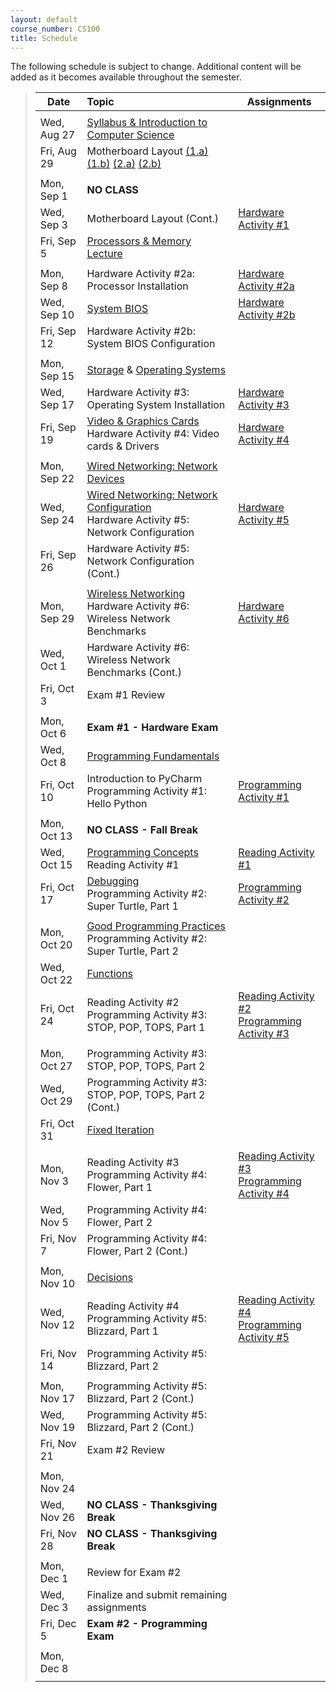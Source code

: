 ```yaml
---
layout: default
course_number: CS100
title: Schedule
---
```


The following schedule is subject to change.
Additional content will be added as it becomes available throughout the semester.


>| **Date**       | **Topic**                                                                                            |  **Assignments**         |
>| ---------------|:-----------------------------------------------------------------------------------------------------|--------------------------|
>|||
>| Wed, Aug 27    |  [Syllabus & Introduction to Computer Science](lectures/lecture0_intro.pdf)                          |                          |
>| Fri, Aug 29    |  Motherboard Layout [(1.a)](lectures/HW_lecture1-1a_motherboard_layout.jpg) [(1.b)](lectures/HW_lecture1-1b_motherboard_layout_annotated.jpg) [(2.a)](lectures/HW_lecture1-2a_motherboard_rear_io.jpg) [(2.b)](lectures/HW_lecture1-2b_motherboard_rear_io_annotated.jpg)               |                         | 
>|||
>| Mon, Sep 1     |  **NO CLASS**                                                                                        |                         |
>| Wed, Sep 3     |  Motherboard Layout (Cont.)                                                                          |  [Hardware Activity #1](activities_hw/HW_Activity1.pdf)  | <!-- Hardware Activity #1 -->
>| Fri, Sep 5     |  [Processors & Memory Lecture](lectures/HW_lecture2_processors_and_memory.pdf)                       |                         |
>|||
>| Mon, Sep 8     |  Hardware Activity #2a: Processor Installation                                                       |  [Hardware Activity #2a](activities_hw/HW_Activity2a.pdf)  | <!-- Hardware Activity #2a -->
>| Wed, Sep 10    |  [System BIOS](lectures/HW_lecture3_BIOS.pdf)                                                        |  [Hardware Activity #2b](activities_hw/HW_Activity2b.pdf)  | <!-- Hardware Activity #2b -->
>| Fri, Sep 12    |  Hardware Activity #2b: System BIOS Configuration                                                    |                         |
>|||
>| Mon, Sep 15    |  [Storage](lectures/HW_lecture4_storage.pdf) & [Operating Systems](lectures/HW_lecture5_operating_systems.pdf)  |                         |
>| Wed, Sep 17    |  Hardware Activity #3: Operating System Installation                                                 |  [Hardware Activity #3](activities_hw/HW_Activity3.pdf)  | <!-- Hardware Activity #3 -->
>| Fri, Sep 19    |  [Video & Graphics Cards](lectures/HW_lecture6_video.pdf)  <br>  Hardware Activity #4: Video cards & Drivers  |  [Hardware Activity #4](activities_hw/HW_Activity4.pdf)  | <!-- Hardware Activity #4 -->
>|||
>| Mon, Sep 22    |  [Wired Networking: Network Devices](lectures/HW_lecture7_wired_network_devices.pdf)                 |                         |
>| Wed, Sep 24    |  [Wired Networking: Network Configuration](lectures/HW_lecture8_wired_network_configuration.pdf)  <br> Hardware Activity #5: Network Configuration |  [Hardware Activity #5](activities_hw/HW_Activity5.pdf)  |  <!-- Hardware Activity #5 -->
>| Fri, Sep 26    |  Hardware Activity #5: Network Configuration (Cont.)                                                 |                         |
>|||
>| Mon, Sep 29    |  [Wireless Networking](lectures/HW_lecture9_wireless_networks.pdf)  <br>  Hardware Activity #6: Wireless Network Benchmarks    |  [Hardware Activity #6](activities_hw/HW_Activity6.pdf)  | <!-- Hardware Activity #6 -->
>| Wed, Oct 1     |  Hardware Activity #6: Wireless Network Benchmarks (Cont.)                                           |                         |
>| Fri, Oct 3     |  Exam #1 Review                                                                                      |                         |
>|||
>| Mon, Oct 6     |  **Exam #1 - Hardware Exam**                                                                         |                         |
>| Wed, Oct 8     |  [Programming Fundamentals](lectures/SW_lecture1_programming_fundamentals.pdf)                       |                         |
>| Fri, Oct 10    |  Introduction to PyCharm  <br>  Programming Activity #1: Hello Python                                |  [Programming Activity #1](activities_sw/Prog_Activity1.pdf)  | <!-- Programming Activity #1 -->
>|||
>| Mon, Oct 13    |  **NO CLASS - Fall Break**                                                                           |                         |
>| Wed, Oct 15    |  [Programming Concepts](lectures/SW_lecture2_programming_concepts.pdf)  <br>  Reading Activity #1    |  [Reading Activity #1](activities_sw/Reading_Activity1.pdf)  | <!-- Reading Activity #1 -->
>| Fri, Oct 17    |  [Debugging](lectures/SW_lecture3_program_debugging.pdf)  <br>  Programming Activity #2: Super Turtle, Part 1  | [Programming Activity #2](activities_sw/Prog_Activity2.pdf) | <!-- Programming Activity #2 -->
>|||
>| Mon, Oct 20    |  [Good Programming Practices](lectures/SW_lecture4_good_programming_practices.pdf)  <br>  Programming Activity #2: Super Turtle, Part 2  |                         |
>| Wed, Oct 22    |  [Functions](lectures/SW_lecture5_functions.pdf)                                                     |                         |
>| Fri, Oct 24    |  Reading Activity #2  <br>  Programming Activity #3: STOP, POP, TOPS, Part 1                         |  [Reading Activity #2](activities_sw/Reading_Activity2.pdf) <br> [Programming Activity #3](activities_sw/Prog_Activity3.pdf) | <!-- Reading Activity #2 -->  <!-- Programming Activity #3 -->
>|||
>| Mon, Oct 27    |  Programming Activity #3: STOP, POP, TOPS, Part 2                                                    |                         |
>| Wed, Oct 29    |  Programming Activity #3: STOP, POP, TOPS, Part 2 (Cont.)                                            |                         |
>| Fri, Oct 31    |  [Fixed Iteration](lectures/SW_lecture6_iteration.pdf)                                               |                         |
>|||
>| Mon, Nov 3     |  Reading Activity #3  <br>  Programming Activity #4: Flower, Part 1                                  |  [Reading Activity #3](activities_sw/Reading_Activity3.pdf) <br> [Programming Activity #4](activities_sw/Prog_Activity4.pdf)  | <!-- Reading Activity #3 -->  <!-- Programming Activity #4 -->
>| Wed, Nov 5     |  Programming Activity #4: Flower, Part 2                                                             |                         |
>| Fri, Nov 7     |  Programming Activity #4: Flower, Part 2 (Cont.)                                                     |                         |
>|||
>| Mon, Nov 10    |  [Decisions](lectures/SW_lecture7_decisions.pdf)                                                     |                         |
>| Wed, Nov 12    |  Reading Activity #4  <br>  Programming Activity #5: Blizzard, Part 1                                |  [Reading Activity #4](activities_sw/Reading_Activity4.pdf) <br> [Programming Activity #5](activities_sw/Prog_Activity5.pdf)  | <!-- Reading Activity #4 -->  <!-- Programming Activity #5 -->
>| Fri, Nov 14    |  Programming Activity #5: Blizzard, Part 2                                                           |                         |
>|||
>| Mon, Nov 17    |  Programming Activity #5: Blizzard, Part 2 (Cont.)                                                   |                         |
>| Wed, Nov 19    |  Programming Activity #5: Blizzard, Part 2 (Cont.)                                                   |                         |
>| Fri, Nov 21    |  Exam #2 Review                                                                                      |                         |
>|||
>| Mon, Nov 24    |                                                                                            |                         |
>| Wed, Nov 26    |  **NO CLASS - Thanksgiving Break**                                                                   |                         |
>| Fri, Nov 28    |  **NO CLASS - Thanksgiving Break**                                                                   |                         |
>|||
>| Mon, Dec 1     |  Review for Exam #2                                                                                  |                         |
>| Wed, Dec 3     |  Finalize and submit remaining assignments                                                           |                         |
>| Fri, Dec 5     |  **Exam #2 - Programming Exam**                                                                      |                         |
>|||
>| Mon, Dec 8     |                                                                                                      |                         |
>|||


<!--
>| Mon, Dec 1     |  Intro to PyGame <br> PyGame Project                                                                 |                         |
>| Wed, Dec 3     |  PyGame Project (Cont.)                                                                              |                         |
>| Fri, Dec 5     |  PyGame Project (Cont.)                                                                              |                         |
>|||
>| Mon, Dec 8     |  PyGame Project (Cont.)                                                                              |                         |
>|||
>|||
>|| **FINAL EXAM WEEK** |
>| Fri, Dec 12         |  **Section 102, 10:15 am &ndash; 12:15 pm** <br> Oral Presentation During Final Exam Period     |                         |
>| Mon, Dec 15         |  **Section 101, 8:00 am &ndash; 10:00 am** <br> Oral Presentation During Final Exam Period      |                         |
>| Mon, Dec 15         |  **Section 103, 10:15 am &ndash; 12:15 pm** <br> Oral Presentation During Final Exam Period     |                         |
-->

<!-- vim:set wrap: ­-->
<!-- vim:set linebreak: -->
<!-- vim:set nolist: -->
